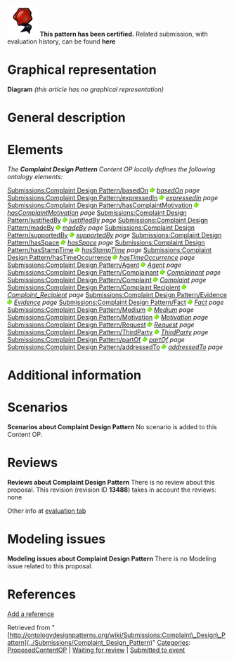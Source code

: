 [![](../images/thumb/b/b5/Certified.png/70px-Certified.png)](../Image/Certified.png "Certified.png") __This pattern has been certified.__
Related submission, with evaluation history, can be found __here__





#  Graphical representation


__Diagram__
_(this article has no graphical representation)_



#  General description


  




#  Elements


_The __Complaint Design Pattern__ Content OP locally defines the following ontology elements:_



[Submissions:Complaint Design Pattern/basedOn](http://ontologydesignpatterns.org/wiki/index.php?title=Submissions:Complaint_Design_Pattern/basedOn&action=edit&redlink=1 "Submissions:Complaint Design Pattern/basedOn (not yet written)") [![](../images/thumb/8/87/ArrowRight.gif/11px-ArrowRight.gif)](../Image/ArrowRight.gif "ArrowRight.gif") _[basedOn](http://ontologydesignpatterns.org/wiki/index.php?title=Submissions:Complaint_Design_Pattern/basedOn&action=edit&redlink=1 "Submissions:Complaint Design Pattern/basedOn (not yet written)") page_
[Submissions:Complaint Design Pattern/expressedIn](http://ontologydesignpatterns.org/wiki/index.php?title=Submissions:Complaint_Design_Pattern/expressedIn&action=edit&redlink=1 "Submissions:Complaint Design Pattern/expressedIn (not yet written)") [![](../images/thumb/8/87/ArrowRight.gif/11px-ArrowRight.gif)](../Image/ArrowRight.gif "ArrowRight.gif") _[expressedIn](http://ontologydesignpatterns.org/wiki/index.php?title=Submissions:Complaint_Design_Pattern/expressedIn&action=edit&redlink=1 "Submissions:Complaint Design Pattern/expressedIn (not yet written)") page_
[Submissions:Complaint Design Pattern/hasComplaintMotivation](http://ontologydesignpatterns.org/wiki/index.php?title=Submissions:Complaint_Design_Pattern/hasComplaintMotivation&action=edit&redlink=1 "Submissions:Complaint Design Pattern/hasComplaintMotivation (not yet written)") [![](../images/thumb/8/87/ArrowRight.gif/11px-ArrowRight.gif)](../Image/ArrowRight.gif "ArrowRight.gif") _[hasComplaintMotivation](http://ontologydesignpatterns.org/wiki/index.php?title=Submissions:Complaint_Design_Pattern/hasComplaintMotivation&action=edit&redlink=1 "Submissions:Complaint Design Pattern/hasComplaintMotivation (not yet written)") page_
[Submissions:Complaint Design Pattern/justifiedBy](http://ontologydesignpatterns.org/wiki/index.php?title=Submissions:Complaint_Design_Pattern/justifiedBy&action=edit&redlink=1 "Submissions:Complaint Design Pattern/justifiedBy (not yet written)") [![](../images/thumb/8/87/ArrowRight.gif/11px-ArrowRight.gif)](../Image/ArrowRight.gif "ArrowRight.gif") _[justifiedBy](http://ontologydesignpatterns.org/wiki/index.php?title=Submissions:Complaint_Design_Pattern/justifiedBy&action=edit&redlink=1 "Submissions:Complaint Design Pattern/justifiedBy (not yet written)") page_
[Submissions:Complaint Design Pattern/madeBy](http://ontologydesignpatterns.org/wiki/index.php?title=Submissions:Complaint_Design_Pattern/madeBy&action=edit&redlink=1 "Submissions:Complaint Design Pattern/madeBy (not yet written)") [![](../images/thumb/8/87/ArrowRight.gif/11px-ArrowRight.gif)](../Image/ArrowRight.gif "ArrowRight.gif") _[madeBy](http://ontologydesignpatterns.org/wiki/index.php?title=Submissions:Complaint_Design_Pattern/madeBy&action=edit&redlink=1 "Submissions:Complaint Design Pattern/madeBy (not yet written)") page_
[Submissions:Complaint Design Pattern/supportedBy](http://ontologydesignpatterns.org/wiki/index.php?title=Submissions:Complaint_Design_Pattern/supportedBy&action=edit&redlink=1 "Submissions:Complaint Design Pattern/supportedBy (not yet written)") [![](../images/thumb/8/87/ArrowRight.gif/11px-ArrowRight.gif)](../Image/ArrowRight.gif "ArrowRight.gif") _[supportedBy](http://ontologydesignpatterns.org/wiki/index.php?title=Submissions:Complaint_Design_Pattern/supportedBy&action=edit&redlink=1 "Submissions:Complaint Design Pattern/supportedBy (not yet written)") page_
[Submissions:Complaint Design Pattern/hasSpace](http://ontologydesignpatterns.org/wiki/index.php?title=Submissions:Complaint_Design_Pattern/hasSpace&action=edit&redlink=1 "Submissions:Complaint Design Pattern/hasSpace (not yet written)") [![](../images/thumb/8/87/ArrowRight.gif/11px-ArrowRight.gif)](../Image/ArrowRight.gif "ArrowRight.gif") _[hasSpace](http://ontologydesignpatterns.org/wiki/index.php?title=Submissions:Complaint_Design_Pattern/hasSpace&action=edit&redlink=1 "Submissions:Complaint Design Pattern/hasSpace (not yet written)") page_
[Submissions:Complaint Design Pattern/hasStampTime](http://ontologydesignpatterns.org/wiki/index.php?title=Submissions:Complaint_Design_Pattern/hasStampTime&action=edit&redlink=1 "Submissions:Complaint Design Pattern/hasStampTime (not yet written)") [![](../images/thumb/8/87/ArrowRight.gif/11px-ArrowRight.gif)](../Image/ArrowRight.gif "ArrowRight.gif") _[hasStampTime](http://ontologydesignpatterns.org/wiki/index.php?title=Submissions:Complaint_Design_Pattern/hasStampTime&action=edit&redlink=1 "Submissions:Complaint Design Pattern/hasStampTime (not yet written)") page_
[Submissions:Complaint Design Pattern/hasTimeOccurrence](http://ontologydesignpatterns.org/wiki/index.php?title=Submissions:Complaint_Design_Pattern/hasTimeOccurrence&action=edit&redlink=1 "Submissions:Complaint Design Pattern/hasTimeOccurrence (not yet written)") [![](../images/thumb/8/87/ArrowRight.gif/11px-ArrowRight.gif)](../Image/ArrowRight.gif "ArrowRight.gif") _[hasTimeOccurrence](http://ontologydesignpatterns.org/wiki/index.php?title=Submissions:Complaint_Design_Pattern/hasTimeOccurrence&action=edit&redlink=1 "Submissions:Complaint Design Pattern/hasTimeOccurrence (not yet written)") page_
[Submissions:Complaint Design Pattern/Agent](http://ontologydesignpatterns.org/wiki/index.php?title=Submissions:Complaint_Design_Pattern/Agent&action=edit&redlink=1 "Submissions:Complaint Design Pattern/Agent (not yet written)") [![](../images/thumb/8/87/ArrowRight.gif/11px-ArrowRight.gif)](../Image/ArrowRight.gif "ArrowRight.gif") _[Agent](http://ontologydesignpatterns.org/wiki/index.php?title=Submissions:Complaint_Design_Pattern/Agent&action=edit&redlink=1 "Submissions:Complaint Design Pattern/Agent (not yet written)") page_
[Submissions:Complaint Design Pattern/Complainant](http://ontologydesignpatterns.org/wiki/index.php?title=Submissions:Complaint_Design_Pattern/Complainant&action=edit&redlink=1 "Submissions:Complaint Design Pattern/Complainant (not yet written)") [![](../images/thumb/8/87/ArrowRight.gif/11px-ArrowRight.gif)](../Image/ArrowRight.gif "ArrowRight.gif") _[Complainant](http://ontologydesignpatterns.org/wiki/index.php?title=Submissions:Complaint_Design_Pattern/Complainant&action=edit&redlink=1 "Submissions:Complaint Design Pattern/Complainant (not yet written)") page_
[Submissions:Complaint Design Pattern/Complaint](http://ontologydesignpatterns.org/wiki/index.php?title=Submissions:Complaint_Design_Pattern/Complaint&action=edit&redlink=1 "Submissions:Complaint Design Pattern/Complaint (not yet written)") [![](../images/thumb/8/87/ArrowRight.gif/11px-ArrowRight.gif)](../Image/ArrowRight.gif "ArrowRight.gif") _[Complaint](http://ontologydesignpatterns.org/wiki/index.php?title=Submissions:Complaint_Design_Pattern/Complaint&action=edit&redlink=1 "Submissions:Complaint Design Pattern/Complaint (not yet written)") page_
[Submissions:Complaint Design Pattern/Complaint Recipient](http://ontologydesignpatterns.org/wiki/index.php?title=Submissions:Complaint_Design_Pattern/Complaint_Recipient&action=edit&redlink=1 "Submissions:Complaint Design Pattern/Complaint Recipient (not yet written)") [![](../images/thumb/8/87/ArrowRight.gif/11px-ArrowRight.gif)](../Image/ArrowRight.gif "ArrowRight.gif") _[Complaint\_Recipient](http://ontologydesignpatterns.org/wiki/index.php?title=Submissions:Complaint_Design_Pattern/Complaint_Recipient&action=edit&redlink=1 "Submissions:Complaint Design Pattern/Complaint Recipient (not yet written)") page_
[Submissions:Complaint Design Pattern/Evidence](http://ontologydesignpatterns.org/wiki/index.php?title=Submissions:Complaint_Design_Pattern/Evidence&action=edit&redlink=1 "Submissions:Complaint Design Pattern/Evidence (not yet written)") [![](../images/thumb/8/87/ArrowRight.gif/11px-ArrowRight.gif)](../Image/ArrowRight.gif "ArrowRight.gif") _[Evidence](http://ontologydesignpatterns.org/wiki/index.php?title=Submissions:Complaint_Design_Pattern/Evidence&action=edit&redlink=1 "Submissions:Complaint Design Pattern/Evidence (not yet written)") page_
[Submissions:Complaint Design Pattern/Fact](http://ontologydesignpatterns.org/wiki/index.php?title=Submissions:Complaint_Design_Pattern/Fact&action=edit&redlink=1 "Submissions:Complaint Design Pattern/Fact (not yet written)") [![](../images/thumb/8/87/ArrowRight.gif/11px-ArrowRight.gif)](../Image/ArrowRight.gif "ArrowRight.gif") _[Fact](http://ontologydesignpatterns.org/wiki/index.php?title=Submissions:Complaint_Design_Pattern/Fact&action=edit&redlink=1 "Submissions:Complaint Design Pattern/Fact (not yet written)") page_
[Submissions:Complaint Design Pattern/Medium](http://ontologydesignpatterns.org/wiki/index.php?title=Submissions:Complaint_Design_Pattern/Medium&action=edit&redlink=1 "Submissions:Complaint Design Pattern/Medium (not yet written)") [![](../images/thumb/8/87/ArrowRight.gif/11px-ArrowRight.gif)](../Image/ArrowRight.gif "ArrowRight.gif") _[Medium](http://ontologydesignpatterns.org/wiki/index.php?title=Submissions:Complaint_Design_Pattern/Medium&action=edit&redlink=1 "Submissions:Complaint Design Pattern/Medium (not yet written)") page_
[Submissions:Complaint Design Pattern/Motivation](http://ontologydesignpatterns.org/wiki/index.php?title=Submissions:Complaint_Design_Pattern/Motivation&action=edit&redlink=1 "Submissions:Complaint Design Pattern/Motivation (not yet written)") [![](../images/thumb/8/87/ArrowRight.gif/11px-ArrowRight.gif)](../Image/ArrowRight.gif "ArrowRight.gif") _[Motivation](http://ontologydesignpatterns.org/wiki/index.php?title=Submissions:Complaint_Design_Pattern/Motivation&action=edit&redlink=1 "Submissions:Complaint Design Pattern/Motivation (not yet written)") page_
[Submissions:Complaint Design Pattern/Request](http://ontologydesignpatterns.org/wiki/index.php?title=Submissions:Complaint_Design_Pattern/Request&action=edit&redlink=1 "Submissions:Complaint Design Pattern/Request (not yet written)") [![](../images/thumb/8/87/ArrowRight.gif/11px-ArrowRight.gif)](../Image/ArrowRight.gif "ArrowRight.gif") _[Request](http://ontologydesignpatterns.org/wiki/index.php?title=Submissions:Complaint_Design_Pattern/Request&action=edit&redlink=1 "Submissions:Complaint Design Pattern/Request (not yet written)") page_
[Submissions:Complaint Design Pattern/ThirdParty](http://ontologydesignpatterns.org/wiki/index.php?title=Submissions:Complaint_Design_Pattern/ThirdParty&action=edit&redlink=1 "Submissions:Complaint Design Pattern/ThirdParty (not yet written)") [![](../images/thumb/8/87/ArrowRight.gif/11px-ArrowRight.gif)](../Image/ArrowRight.gif "ArrowRight.gif") _[ThirdParty](http://ontologydesignpatterns.org/wiki/index.php?title=Submissions:Complaint_Design_Pattern/ThirdParty&action=edit&redlink=1 "Submissions:Complaint Design Pattern/ThirdParty (not yet written)") page_
[Submissions:Complaint Design Pattern/partOf](http://ontologydesignpatterns.org/wiki/index.php?title=Submissions:Complaint_Design_Pattern/partOf&action=edit&redlink=1 "Submissions:Complaint Design Pattern/partOf (not yet written)") [![](../images/thumb/8/87/ArrowRight.gif/11px-ArrowRight.gif)](../Image/ArrowRight.gif "ArrowRight.gif") _[partOf](http://ontologydesignpatterns.org/wiki/index.php?title=Submissions:Complaint_Design_Pattern/partOf&action=edit&redlink=1 "Submissions:Complaint Design Pattern/partOf (not yet written)") page_
[Submissions:Complaint Design Pattern/addressedTo](http://ontologydesignpatterns.org/wiki/index.php?title=Submissions:Complaint_Design_Pattern/addressedTo&action=edit&redlink=1 "Submissions:Complaint Design Pattern/addressedTo (not yet written)") [![](../images/thumb/8/87/ArrowRight.gif/11px-ArrowRight.gif)](../Image/ArrowRight.gif "ArrowRight.gif") _[addressedTo](http://ontologydesignpatterns.org/wiki/index.php?title=Submissions:Complaint_Design_Pattern/addressedTo&action=edit&redlink=1 "Submissions:Complaint Design Pattern/addressedTo (not yet written)") page_
#  Additional information


#  Scenarios



__Scenarios about Complaint Design Pattern__
No scenario is added to this Content OP.




#  Reviews



__Reviews about Complaint Design Pattern__
There is no review about this proposal.
This revision (revision ID __13488__) takes in account the reviews: none


Other info at [evaluation tab](http://ontologydesignpatterns.org/wiki/index.php?title=Submissions:Complaint_Design_Pattern&action=evaluation "http://ontologydesignpatterns.org/wiki/index.php?title=Submissions:Complaint_Design_Pattern&action=evaluation")




  




#  Modeling issues



__Modeling issues about Complaint Design Pattern__
There is no Modeling issue related to this proposal.




  




#  References


[Add a reference](index.php@title=Odp%253AAdd_reference&subject=Submissions%253AComplaint+Design+Pattern.html "http://ontologydesignpatterns.org/wiki/index.php?title=Odp:Add_reference&subject=Submissions%3AComplaint+Design+Pattern")


  




  






Retrieved from "[http://ontologydesignpatterns.org/wiki/Submissions:Complaint\_Design\_Pattern](../Submissions/Complaint_Design_Pattern)"
 [Categories](http://ontologydesignpatterns.org/wiki/Special:Categories "Special:Categories"): [ProposedContentOP](../Category/ProposedContentOP "Category:ProposedContentOP") | [Waiting for review](../Category/Waiting_for_review "Category:Waiting for review") | [Submitted to event](../Category/Submitted_to_event "Category:Submitted to event")